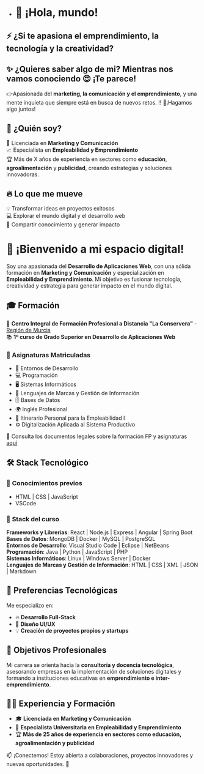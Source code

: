 - # 🌟 ¡Hola, mundo!  

## ⚡ ¿Si te apasiona el emprendimiento, la tecnología y la creatividad?

## ✨ ¿Quieres saber algo de mi? Mientras nos vamos conociendo 😍 ¡Te parece!
👉Apasionada del **marketing, la comunicación y el emprendimiento**, y una mente inquieta que siempre está en busca de nuevos retos. ‼️ 
🔗¡Hagamos algo juntos! 

## 🚀 ¿Quién soy?  

🎯 Licenciada en **Marketing y Comunicación**  
📈 Especialista en **Empleabilidad y Emprendimiento**  
🏆 Más de X años de experiencia en sectores como **educación**, **agroalimentación** y **publicidad**, creando estrategias y soluciones innovadoras.  

## 🔥 Lo que me mueve  
💡 Transformar ideas en proyectos exitosos  
💻 Explorar el mundo digital y el desarrollo web  
🤝 Compartir conocimiento y generar impacto  

# 🌟 ¡Bienvenido a mi espacio digital!  

Soy una apasionada del **Desarrollo de Aplicaciones Web**, con una sólida formación en **Marketing y Comunicación** y especialización en **Empleabilidad y Emprendimiento**. Mi objetivo es fusionar tecnología, creatividad y estrategia para generar impacto en el mundo digital.  

## 🎓 Formación  
📍 **Centro Integral de Formación Profesional a Distancia "La Conservera"** - [Región de Murcia](https://sites.google.com/view/fplaconservera)  
📚 **1º curso de Grado Superior en Desarrollo de Aplicaciones Web**  

### 📖 Asignaturas Matriculadas  
- 🚀 Entornos de Desarrollo  
- 💻 Programación  
- 🖥️ Sistemas Informáticos  
- 🔗 Lenguajes de Marcas y Gestión de Información  
- 🗄️ Bases de Datos  
- 🌍 Inglés Profesional  
- 🎯 Itinerario Personal para la Empleabilidad I  
- ⚙️ Digitalización Aplicada al Sistema Productivo  

📜 Consulta los documentos legales sobre la formación FP y asignaturas [aquí](https://sites.google.com/view/fplaconservera)  

## 🛠️ Stack Tecnológico  

### 🔹 **Conocimientos previos**  
- HTML | CSS | JavaScript  
- VSCode  

### 🔹 **Stack del curso**  
**Frameworks y Librerías**: React | Node.js | Express | Angular | Spring Boot  
**Bases de Datos**: MongoDB | Docker | MySQL | PostgreSQL  
**Entornos de Desarrollo**: Visual Studio Code | Eclipse | NetBeans  
**Programación**: Java | Python | JavaScript | PHP  
**Sistemas Informáticos**: Linux | Windows Server | Docker  
**Lenguajes de Marcas y Gestión de Información**: HTML | CSS | XML | JSON | Markdown  

## 🚀 Preferencias Tecnológicas  
Me especializo en:  
- 🔥 **Desarrollo Full-Stack**  
- 🎨 **Diseño UI/UX**  
- 💡 **Creación de proyectos propios y startups**  

## 🎯 Objetivos Profesionales  
Mi carrera se orienta hacia la **consultoría y docencia tecnológica**, asesorando empresas en la implementación de soluciones digitales y formando a instituciones educativas en **emprendimiento e inter-emprendimiento**.  

## 👩‍💼 Experiencia y Formación  
- 🎓 **Licenciada en Marketing y Comunicación**  
- 🎯 **Especialista Universitaria en Empleabilidad y Emprendimiento**  
- 🏆 **Más de 25 años de experiencia en sectores como educación, agroalimentación y publicidad**  

📫 ¡Conectemos! Estoy abierta a colaboraciones, proyectos innovadores y nuevas oportunidades. 🚀  
